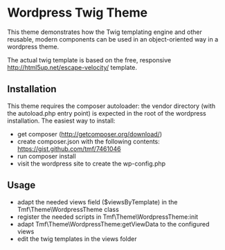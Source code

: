 # Wordpress Twig Theme

This theme demonstrates how the Twig templating engine and other reusable, modern components can be used in an
object-oriented way in a wordpress theme.

The actual twig template is based on the free, responsive http://html5up.net/escape-velocity/ template.

## Installation

This theme requires the composer autoloader: the vendor directory (with the autoload.php entry point) is expected in the
root of the wordpress installation. The easiest way to install:
* get composer (http://getcomposer.org/download/)
* create composer.json with the following contents: https://gist.github.com/tmf/7461046
* run composer install
* visit the wordpress site to create the wp-config.php

## Usage

* adapt the needed views field ($viewsByTemplate) in the Tmf\Theme\WordpressTheme class
* register the needed scripts in Tmf\Theme\WordpressTheme:init
* adapt Tmf\Theme\WordpressTheme:getViewData to the configured views
* edit the twig templates in the views folder